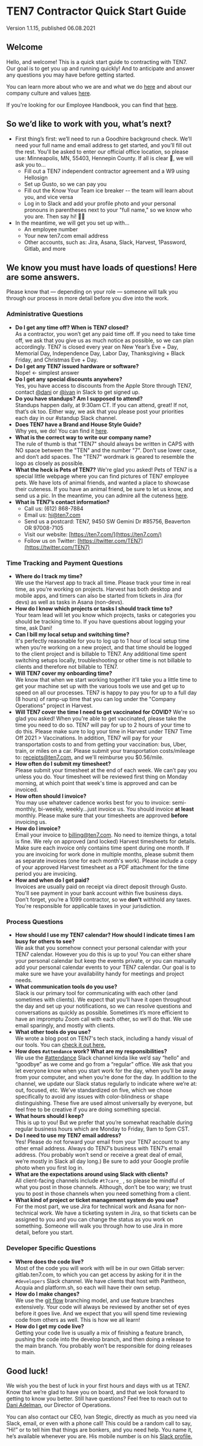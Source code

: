 # TEN7 Contractor Quick Start Guide
Version 1.1.15, published 06.08.2021

## Welcome

Hello, and welcome! This is a quick start guide to contracting with TEN7.  Our goal is to get you up and running quickly! And to anticipate and answer any questions you may have before getting started.

You can learn more about who we are and what we do  [here](https://handbook.ten7.com/020-who-we-are/) and about our company culture and values [here](https://handbook.ten7.com/030-our-culture/). 

If you're looking for our Employee Handbook, you can find that [here](https://handbook.ten7.com/). 

## So we’d like to work with you, what’s next?

*   First thing’s first: we’ll need to run a Goodhire background check. We’ll need your full name and email address to get started, and you’ll fill out the rest. You'll be asked to enter our official office location, so please use: Minneapolis, MN, 55403, Hennepin County. If all is clear 🤞, we will ask you to...
    *   Fill out a TEN7 independent contractor agreement and a W9 using Hellosign
    *   Set up Gusto, so we can pay you
    *   Fill out the Know Your Team ice breaker -- the team will learn about you, and vice versa
    *   Log in to Slack and add your profile photo and your personal pronouns in parentheses next to your "full name," so we know who you are. Then say hi! 👋🏻
*   In the meantime, we will get you set up with... 
    *   An employee number
    *   Your new ten7.com email address 
    *   Other accounts, such as: Jira, Asana, Slack, Harvest, 1Password, Gitlab, and more


## We know you must have loads of questions! Here are some answers. 

Please know that — depending on your role — someone will talk you through our process in more detail before you dive into the work. 


### Administrative Questions



- **Do I get any time off? When is TEN7 closed?**  
As a contractor, you won’t get any paid time off. If you need to take time off, we ask that you give us as much notice as possible, so we can plan accordingly. TEN7 is closed every year on New Year’s Eve + Day, Memorial Day, Independence Day, Labor Day, Thanksgiving + Black Friday, and Christmas Eve + Day.
- **Do I get any TEN7 issued hardware or software?**  
Nope! ← simplest answer
- **Do I get any special discounts anywhere?**  
Yes, you have access to discounts from the Apple Store through TEN7, contact [@dani](https://ten7.slack.com/team/UKEQ8DH9T) or [@ivan](https://ten7.slack.com/team/U02FLV1A0) in Slack to get signed up.
- **Do you have standups? Am I supposed to attend?**  
Standups happen daily, at 9:30am CT. If you can attend, great! If not, that’s ok too. Either way, we ask that you please post your priorities each day in our #standup Slack channel.
- **Does TEN7 have a Brand and House Style Guide?**  
Why yes, we do! You can find it [here](https://docs.google.com/document/d/1nnrddeZrnxrE_J7nycWva9d42q3NZ6zAv2fHBbaeXHk/edit).
- **What is the correct way to write our company name?**  
The rule of thumb is that "TEN7" should always be written in CAPS with NO space between the "TEN" and the number "7". Don’t use lower case, and don’t add spaces. The "TEN7" wordmark is geared to resemble the logo as closely as possible.
- **What the heck is Pets of TEN7?**
We're glad you asked! Pets of TEN7 is a special little webpage where you can find pictures of TEN7 employee pets. We have lots of animal friends, and wanted a place to showcase their cuteness. If you have an animal friend, be sure to let us know, and send us a pic. In the meantime, you can admire all the cuteness [here](https://pets.ten7.com/).
- **What is TEN7’s contact information?**
    *   Call us: (612) 868-7884
    *   Email us: [hi@ten7.com](mailto:hi@ten7.com)
    *   Send us a postcard: TEN7, 9450 SW Gemini Dr #85756, Beaverton OR 97008-7105
    *   Visit our website: [https://ten7.com/](https://ten7.com/)
    *   Follow us on Twitter: [https://twitter.com/TEN7](https://twitter.com/TEN7)



### Time Tracking and Payment Questions


- **Where do I track my time?**  
We use the Harvest app to track all time. Please track your time in real time, as you’re working on projects. Harvest has both desktop and mobile apps, and timers can also be started from tickets in Jira (for devs) as well as tasks in Asana (non-devs).
- **How do I know which projects or tasks I should track time to?**  
Your team lead will let you know which projects, tasks or categories you should be tracking time to. If you have questions about logging your time, ask Dani!
- **Can I bill my local setup and switching time?**  
It's perfectly reasonable for you to log up to 1 hour of local setup time when you're working on a new project, and that time should be logged to the client project and is billable to TEN7. Any additional time spent switching setups locally, troubleshooting or other time is not billable to clients and therefore not billable to TEN7.  
- **Will TEN7 cover my onboarding time?**  
We know that when we start working together it'll take you a little time to get your machine set up with the various tools we use and get up to speed on all our    processes. TEN7 is happy to pay you for up to a full day (8 hours) of ramp-up time that you can log under the "Company Operations" project in Harvest.
- **Will TEN7 cover the time I need to get vaccinated for COVID?** 
We're so glad you asked! When you're able to get vaccinated, please take the time you need to do so. TEN7 will pay for up to 2 hours of your time to do this. Please make sure to log your time in Harvest under TEN7 Time Off 2021 > Vaccinations. In addition, TEN7 will pay for your transportation costs to and from getting your vaccination: bus, Uber, train, or miles on a car. Please submit your transportation costs/mileage to: receipts@ten7.com, and we'll reimburse you $0.56/mile. 
- **How often do I submit my timesheet?**  
Please submit your timesheet at the end of each week. We can’t pay you unless you do. Your timesheet will be reviewed first thing on Monday morning, at which point that week's time is approved and can be invoiced.
- **How often should I invoice?**  
You may use whatever cadence works best for you to invoice: semi-monthly, bi-weekly, weekly...just invoice us. You should invoice __at least__ monthly. Please make sure that your timesheets are approved __before__ invoicing us.
- **How do I invoice?**  
Email your invoice to [billing@ten7.com](mailto:billing@ten7.com). No need to itemize things, a total is fine. We rely on approved (and locked) Harvest timesheets for details. Make sure each invoice only contains time spent during one month. If you are invoicing for work done in multiple months, please submit them as separate invoices (one for each month's work). Please include a copy of your approved Harvest timesheet as a PDF attachment for the time period you are invoicing.
- **How and when do I get paid?**  
Invoices are usually paid on receipt via direct deposit through Gusto. You'll see payment in your bank account within five business days. Don’t forget, you’re a 1099 contractor, so we **don't** withhold any taxes. You're responsible for applicable taxes in your jurisdiction.


### Process Questions   


- **How should I use my TEN7 calendar? How should I indicate times I am busy for others to see?**  
We ask that you somehow connect your personal calendar with your TEN7 calendar. However you do this is up to you! You can either share your personal calendar but keep the events private, or you can manually add your personal calendar events to your TEN7 calendar. Our goal is to make sure we have your availability handy for meetings and project needs.
- **What communication tools do you use?**  
Slack is our primary tool for communicating with each other (and sometimes with clients). We expect that you’ll have it open throughout the day and set up your notifications, so we can resolve questions and conversations as quickly as possible. Sometimes it’s more efficient to have an impromptu Zoom call with each other, so we’ll do that.  We use email sparingly, and mostly with clients.
- **What other tools do you use?**  
We wrote a blog post on TEN7's tech stack, including a handy visual of our tools. You can [check it out here.](https://ten7.com/blog/post/ten7s-tech-stack)
- **How does `#attendance` work? What are my responsibilities?**  
We use the [#attendance](https://ten7.slack.com/archives/C1LKZENTF) Slack channel kinda like we’d say “hello” and “goodbye” as we come and go from a “regular” office. We ask that you let everyone know when you start work for the day, when you’ll be away from your computer, and when you’re done for the day. In addition to the channel, we update our Slack status regularly to indicate where we’re at: out, focused, etc. We’ve standardized on five, which we chose specifically to avoid any issues with color-blindness or shape distinguishing. These five are used almost universally by everyone, but feel free to be creative if you are doing something special.
- **What hours should I keep?**  
This is up to you! But we prefer that you’re somewhat reachable during regular business hours which are Monday to Friday, 9am to 5pm CST. 
- **Do I need to use my TEN7 email address?**  
Yes! Please do not forward your email from your TEN7 account to any other email address. Always do TEN7’s business with TEN7’s email address. (You probably won’t send or receive a great deal of email, we’re mostly in Slack all day long.) Be sure to add your Google profile photo when you first log in.
- **What are the expectations around using Slack with clients?**  
All client-facing channels include `#t7care_` , so please be mindful of what you post in those channels. Although, don’t be too wary; we trust you to post in those channels when you need something from a client. 
- **What kind of project or ticket management system do you use?**  
For the most part, we use Jira for technical work and Asana for non-technical work. We have a ticketing system in Jira, so that tickets can be assigned to you and you can change the status as you work on something. Someone will walk you through how to use Jira in more detail, before you start. 


### Developer Specific Questions

- **Where does the code live?**  
Most of the code you will work with will be in our own Gitlab server: gitlab.ten7.com, to which you can get access by asking for it in the `#developers` Slack channel. We have clients that host with Pantheon, Acquia and platform.sh, so each will have their own setup.
- **How do I make changes?**  
We use the [git flow](https://nvie.com/posts/a-successful-git-branching-model/) branching model, and use feature branches extensively. Your code will always be reviewed by another set of eyes before it goes live. And we expect that you will spend time reviewing code from others as well. This is how we all learn!
- **How do I get my code live?**  
Getting your code live is usually a mix of finishing a feature branch, pushing the code into the develop branch, and then doing a release to the main branch. You probably won’t be responsible for doing releases to main.


## Good luck!

We wish you the best of luck in your first hours and days with us at TEN7. Know that we’re glad to have you on board, and that we look forward to getting to know you better. Still have questions? Feel free to reach out to [Dani Adelman](https://ten7.slack.com/team/UKEQ8DH9T), our Director of Operations. 

You can also contact our CEO, Ivan Stegic, directly as much as you need via Slack, email, or even with a phone call! This could be a random call to say, “Hi!” or to tell him that things are bonkers, and you need help. You name it, he’s available whenever you are. His mobile number is on his [Slack profile.](https://ten7.slack.com/team/U02FLV1A0)
